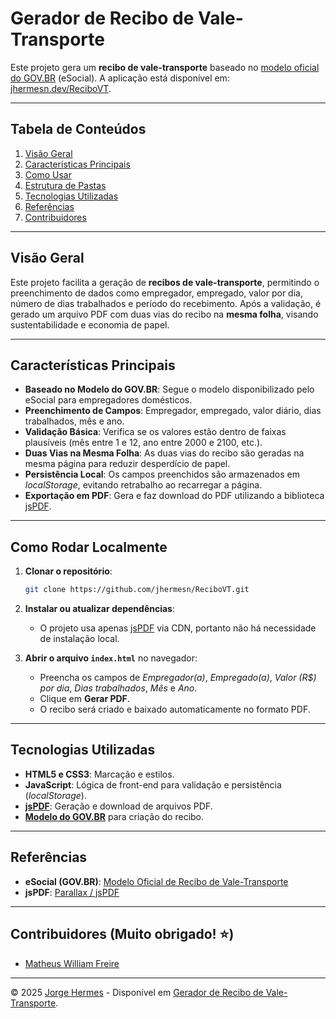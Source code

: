 # Gerador de Recibo de Vale-Transporte

Este projeto gera um **recibo de vale-transporte** baseado no [modelo oficial do GOV.BR](https://www.gov.br/esocial/pt-br/empregador-domestico/modelos-de-documentos/modelo-recibo-vale-transporte.doc) (eSocial). A aplicação está disponível em: [jhermesn.dev/ReciboVT](https://jhermesn.dev/ReciboVT).

---

## Tabela de Conteúdos
1. [Visão Geral](#visão-geral)
2. [Características Principais](#características-principais)
3. [Como Usar](#como-usar)
4. [Estrutura de Pastas](#estrutura-de-pastas)
5. [Tecnologias Utilizadas](#tecnologias-utilizadas)
6. [Referências](#referências)
7. [Contribuidores](#Contribuidores (Muito obrigado! ⭐))

---

## Visão Geral
Este projeto facilita a geração de **recibos de vale-transporte**, permitindo o preenchimento de dados como empregador, empregado, valor por dia, número de dias trabalhados e período do recebimento. Após a validação, é gerado um arquivo PDF com duas vias do recibo na **mesma folha**, visando sustentabilidade e economia de papel.

---

## Características Principais
- **Baseado no Modelo do GOV.BR**: Segue o modelo disponibilizado pelo eSocial para empregadores domésticos.  
- **Preenchimento de Campos**: Empregador, empregado, valor diário, dias trabalhados, mês e ano.  
- **Validação Básica**: Verifica se os valores estão dentro de faixas plausíveis (mês entre 1 e 12, ano entre 2000 e 2100, etc.).  
- **Duas Vias na Mesma Folha**: As duas vias do recibo são geradas na mesma página para reduzir desperdício de papel.  
- **Persistência Local**: Os campos preenchidos são armazenados em _localStorage_, evitando retrabalho ao recarregar a página.  
- **Exportação em PDF**: Gera e faz download do PDF utilizando a biblioteca [jsPDF](https://github.com/parallax/jsPDF).

---

## Como Rodar Localmente
1. **Clonar o repositório**:
   ```bash
   git clone https://github.com/jhermesn/ReciboVT.git
   ```
2. **Instalar ou atualizar dependências**:
    - O projeto usa apenas [jsPDF](https://github.com/parallax/jsPDF) via CDN, portanto não há necessidade de instalação local.

3. **Abrir o arquivo `index.html`** no navegador:
    - Preencha os campos de *Empregador(a)*, *Empregado(a)*, *Valor (R$) por dia*, *Dias trabalhados*, *Mês* e *Ano*.
    - Clique em **Gerar PDF**.
    - O recibo será criado e baixado automaticamente no formato PDF.

---

## Tecnologias Utilizadas
- **HTML5 e CSS3**: Marcação e estilos.
- **JavaScript**: Lógica de front-end para validação e persistência (_localStorage_).
- **[jsPDF](https://github.com/parallax/jsPDF)**: Geração e download de arquivos PDF.
- **[Modelo do GOV.BR](https://www.gov.br/esocial/pt-br/empregador-domestico/modelos-de-documentos/modelo-recibo-vale-transporte.doc)** para criação do recibo.

---

## Referências
- **eSocial (GOV.BR)**: [Modelo Oficial de Recibo de Vale-Transporte](https://www.gov.br/esocial/pt-br/empregador-domestico/modelos-de-documentos/modelo-recibo-vale-transporte.doc)
- **jsPDF**: [Parallax / jsPDF](https://github.com/parallax/jsPDF)

---  

## Contribuidores (Muito obrigado! ⭐)
- [Matheus William Freire](https://github.com/MatKerbino)

---

© 2025 [Jorge Hermes](https://jhermesn.dev) - Disponível em [Gerador de Recibo de Vale-Transporte](https://jhermesn.dev/ReciboVT).

